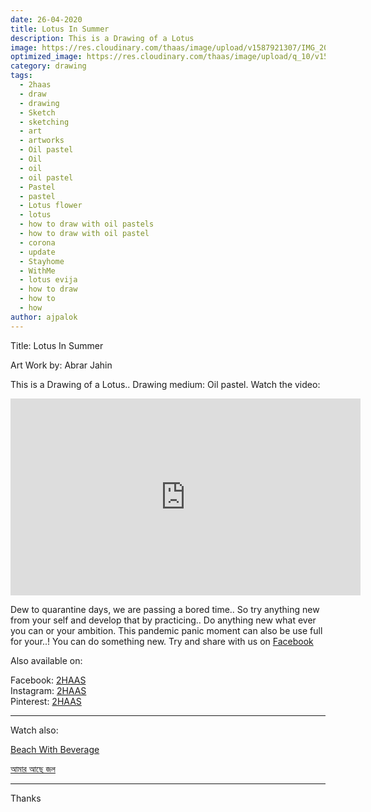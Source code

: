 ```yaml
---
date: 26-04-2020
title: Lotus In Summer
description: This is a Drawing of a Lotus
image: https://res.cloudinary.com/thaas/image/upload/v1587921307/IMG_20200426_151607_630_vvrkdk.jpg
optimized_image: https://res.cloudinary.com/thaas/image/upload/q_10/v1587921307/IMG_20200426_151607_630_vvrkdk.jpg
category: drawing
tags:
  - 2haas
  - draw
  - drawing
  - Sketch
  - sketching
  - art
  - artworks
  - Oil pastel
  - Oil
  - oil
  - oil pastel
  - Pastel
  - pastel
  - Lotus flower
  - lotus
  - how to draw with oil pastels
  - how to draw with oil pastel
  - corona
  - update
  - Stayhome
  - WithMe
  - lotus evija
  - how to draw
  - how to
  - how
author: ajpalok
---
```


Title: Lotus In Summer
  
Art Work by: Abrar Jahin 
  
This is a Drawing of a Lotus.. Drawing medium: Oil pastel. Watch the video:
<iframe width="560" height="315" src="https://www.youtube-nocookie.com/embed/rXXKo9PcKpQ" frameborder="0" allow="accelerometer; autoplay; encrypted-media; gyroscope; picture-in-picture" allowfullscreen></iframe>

Dew to quarantine days, we are passing a bored time.. So try anything new from your self and develop that by practicing..
Do anything new what ever you can or your ambition. This pandemic panic moment can also be use full for your..! You can do something new. Try and share with us on <a href="https://www.facebook.com/2haas">Facebook</a>
  
Also available on:
  
Facebook: [2HAAS](https://facebook.com/2haas)  
Instagram: [2HAAS](https://instagram.com/2haas.ml)  
Pinterest: [2HAAS](https://pinterest.com/2haas_ml)  

-------------------------------------------------------------------

Watch also:

[Beach With Beverage](https://youtu.be/8MH68Znm_ro)  

[আমার আছে জল](https://youtu.be/aPH-It6tL0I)  

------------------------------------------------------------------
Thanks
